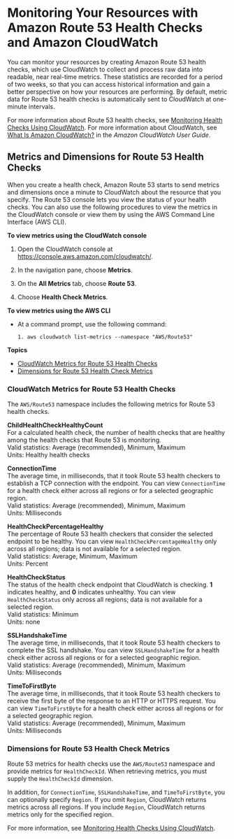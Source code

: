 # Monitoring Your Resources with Amazon Route 53 Health Checks and Amazon CloudWatch<a name="monitoring-cloudwatch"></a>

You can monitor your resources by creating Amazon Route 53 health checks, which use CloudWatch to collect and process raw data into readable, near real\-time metrics\. These statistics are recorded for a period of two weeks, so that you can access historical information and gain a better perspective on how your resources are performing\. By default, metric data for Route 53 health checks is automatically sent to CloudWatch at one\-minute intervals\.

For more information about Route 53 health checks, see [Monitoring Health Checks Using CloudWatch](monitoring-health-checks.md)\. For more information about CloudWatch, see [What Is Amazon CloudWatch?](https://docs.aws.amazon.com/AmazonCloudWatch/latest/DeveloperGuide/WhatIsCloudWatch.html) in the *Amazon CloudWatch User Guide*\.

## Metrics and Dimensions for Route 53 Health Checks<a name="metrics_dimensions_health_checks"></a>

When you create a health check, Amazon Route 53 starts to send metrics and dimensions once a minute to CloudWatch about the resource that you specify\. The Route 53 console lets you view the status of your health checks\. You can also use the following procedures to view the metrics in the CloudWatch console or view them by using the AWS Command Line Interface \(AWS CLI\)\.

**To view metrics using the CloudWatch console**

1. Open the CloudWatch console at [https://console\.aws\.amazon\.com/cloudwatch/](https://console.aws.amazon.com/cloudwatch/)\.

1. In the navigation pane, choose **Metrics**\.

1. On the **All Metrics** tab, choose **Route 53**\.

1. Choose **Health Check Metrics**\.

**To view metrics using the AWS CLI**
+ At a command prompt, use the following command:

  ```
  1. aws cloudwatch list-metrics --namespace "AWS/Route53"
  ```

**Topics**
+ [CloudWatch Metrics for Route 53 Health Checks](#cloudwatch-metrics)
+ [Dimensions for Route 53 Health Check Metrics](#cloudwatch-dimensions-route-53-metrics)

### CloudWatch Metrics for Route 53 Health Checks<a name="cloudwatch-metrics"></a>

The `AWS/Route53` namespace includes the following metrics for Route 53 health checks\.

**ChildHealthCheckHealthyCount**  
For a calculated health check, the number of health checks that are healthy among the health checks that Route 53 is monitoring\.  
Valid statistics: Average \(recommended\), Minimum, Maximum  
Units: Healthy health checks

**ConnectionTime**  
The average time, in milliseconds, that it took Route 53 health checkers to establish a TCP connection with the endpoint\. You can view `ConnectionTime` for a health check either across all regions or for a selected geographic region\.  
Valid statistics: Average \(recommended\), Minimum, Maximum  
Units: Milliseconds

**HealthCheckPercentageHealthy**  
The percentage of Route 53 health checkers that consider the selected endpoint to be healthy\. You can view `HealthCheckPercentageHealthy` only across all regions; data is not available for a selected region\.  
Valid statistics: Average, Minimum, Maximum  
Units: Percent

**HealthCheckStatus**  
The status of the health check endpoint that CloudWatch is checking\. **1** indicates healthy, and **0** indicates unhealthy\. You can view `HealthCheckStatus` only across all regions; data is not available for a selected region\.  
Valid statistics: Minimum  
Units: none

**SSLHandshakeTime**  
The average time, in milliseconds, that it took Route 53 health checkers to complete the SSL handshake\. You can view `SSLHandshakeTime` for a health check either across all regions or for a selected geographic region\.  
Valid statistics: Average \(recommended\), Minimum, Maximum  
Units: Milliseconds

**TimeToFirstByte**  
The average time, in milliseconds, that it took Route 53 health checkers to receive the first byte of the response to an HTTP or HTTPS request\. You can view `TimeToFirstByte` for a health check either across all regions or for a selected geographic region\.  
Valid statistics: Average \(recommended\), Minimum, Maximum  
Units: Milliseconds

### Dimensions for Route 53 Health Check Metrics<a name="cloudwatch-dimensions-route-53-metrics"></a>

Route 53 metrics for health checks use the `AWS/Route53` namespace and provide metrics for `HealthCheckId`\. When retrieving metrics, you must supply the `HealthCheckId` dimension\.

In addition, for `ConnectionTime`, `SSLHandshakeTime`, and `TimeToFirstByte`, you can optionally specify `Region`\. If you omit `Region`, CloudWatch returns metrics across all regions\. If you include `Region`, CloudWatch returns metrics only for the specified region\.

For more information, see [Monitoring Health Checks Using CloudWatch](monitoring-health-checks.md)\.